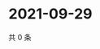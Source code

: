 # 2021-09-29

共 0 条

<!-- BEGIN WEIBO -->
<!-- 最后更新时间 Wed Sep 29 2021 21:19:44 GMT+0800 (China Standard Time) -->

<!-- END WEIBO -->
